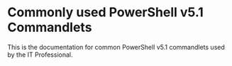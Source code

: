 # Commonly used PowerShell v5.1 Commandlets

This is the documentation for common PowerShell v5.1 commandlets used by the IT Professional.
